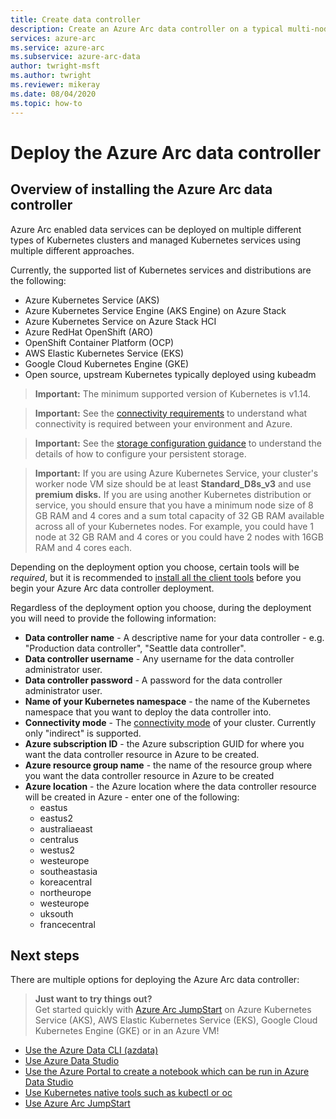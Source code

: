 ```yaml
---
title: Create data controller
description: Create an Azure Arc data controller on a typical multi-node Kubernetes cluster which you already have deployed.
services: azure-arc
ms.service: azure-arc
ms.subservice: azure-arc-data
author: twright-msft
ms.author: twright
ms.reviewer: mikeray
ms.date: 08/04/2020
ms.topic: how-to
---
```


# Deploy the Azure Arc data controller

## Overview of installing the Azure Arc data controller

Azure Arc enabled data services can be deployed on multiple different types of Kubernetes clusters and managed Kubernetes services using multiple different approaches.

Currently, the supported list of Kubernetes services and distributions are the following:

- Azure Kubernetes Service (AKS)
- Azure Kubernetes Service Engine (AKS Engine) on Azure Stack
- Azure Kubernetes Service on Azure Stack HCI
- Azure RedHat OpenShift (ARO)
- OpenShift Container Platform (OCP)
- AWS Elastic Kubernetes Service (EKS)
- Google Cloud Kubernetes Engine (GKE)
- Open source, upstream Kubernetes typically deployed using kubeadm

> **Important:** The minimum supported version of Kubernetes is v1.14.

> **Important:** See the [connectivity requirements](/connectivity.md) to understand what connectivity is required between your environment and Azure.

> **Important:** See the [storage configuration guidance](/storage-configuration.md) to understand the details of how to configure your persistent storage.

> **Important:** If you are using Azure Kubernetes Service, your cluster's worker node VM size should be at least **Standard_D8s_v3** and use **premium disks.**   If you are using another Kubernetes distribution or service, you should ensure that you have a minimum node size of 8 GB RAM and 4 cores and a sum total capacity of 32 GB RAM available across all of your Kubernetes nodes.  For example, you could have 1 node at 32 GB RAM and 4 cores or you could have 2 nodes with 16GB RAM and 4 cores each.

Depending on the deployment option you choose, certain tools will be _required_, but it is recommended to [install all the client tools](install-client-tools.md) before you begin your Azure Arc data controller deployment.

Regardless of the deployment option you choose, during the deployment you will need to provide the following information:

- **Data controller name** - A descriptive name for your data controller - e.g. "Production data controller", "Seattle data controller".
- **Data controller username** - Any username for the data controller administrator user.
- **Data controller password** - A password for the data controller administrator user.
- **Name of your Kubernetes namespace** - the name of the Kubernetes namespace that you want to deploy the data controller into.
- **Connectivity mode** - The [connectivity mode](connectivity.md) of your cluster. Currently only "indirect" is supported.
- **Azure subscription ID** - the Azure subscription GUID for where you want the data controller resource in Azure to be created.
- **Azure resource group name** - the name of the resource group where you want the data controller resource in Azure to be created
- **Azure location** - the Azure location where the data controller resource will be created in Azure - enter one of the following: 
  - eastus
  - eastus2
  - australiaeast
  - centralus
  - westus2
  - westeurope
  - southeastasia
  - koreacentral
  - northeurope
  - westeurope
  - uksouth
  - francecentral

## Next steps

There are multiple options for deploying the Azure Arc data controller:

> **Just want to try things out?**  
> Get started quickly with [Azure Arc JumpStart](https://github.com/microsoft/azure_arc#azure-arc-enabled-data-services) on Azure Kubernetes Service (AKS), AWS Elastic Kubernetes Service (EKS), Google Cloud Kubernetes Engine (GKE) or in an Azure VM!
> 
- [Use the Azure Data CLI (azdata)](create-data-controller-using-azdata.md)
- [Use Azure Data Studio](create-data-controller-azure-data-studio.md)
- [Use the Azure Portal to create a notebook which can be run in Azure Data Studio](create-data-controller-resource-in-azure-portal.md)
- [Use Kubernetes native tools such as kubectl or oc](create-data-controller-using-k8s-native-tools.md)
- [Use Azure Arc JumpStart](https://github.com/microsoft/azure_arc#azure-arc-enabled-data-services)
